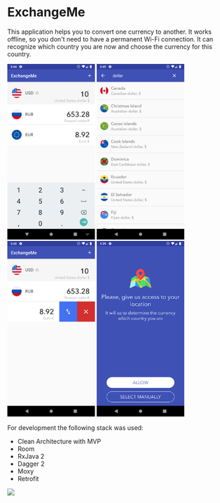 # ExchangeMe

This application helps you to convert one currency to another. It works offline, so you don't need to have a permanent Wi-Fi connection. It can recognize which country you are now and choose the currency for this country.

<img src="screens/screen1.png" width=200>   <img src="screens/screen2.png" width=200>  <img src="screens/screen3.png" width=200>   <img src="screens/screen4.png" width=200>

For development the following stack was used:

* Clean Architecture with MVP
* Room
* RxJava 2
* Dagger 2
* Moxy
* Retrofit

<a href="https://play.google.com/store/apps/details?id=com.mockingbird.spinkevich.exchangeme&hl=en"><img src="https://steverichey.github.io/google-play-badge-svg/img/en_get.svg" width=200></a>
